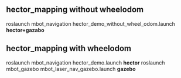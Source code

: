 ## hector_mapping without wheelodom
roslaunch mbot_navigation hector_demo_without_wheel_odom.launch  **hector+gazabo**

## hector_mapping with wheelodom
roslaunch mbot_navigation hector_demo.launch         **hector**
roslaunch mbot_gazebo mbot_laser_nav_gazebo.launch   **gazebo**


